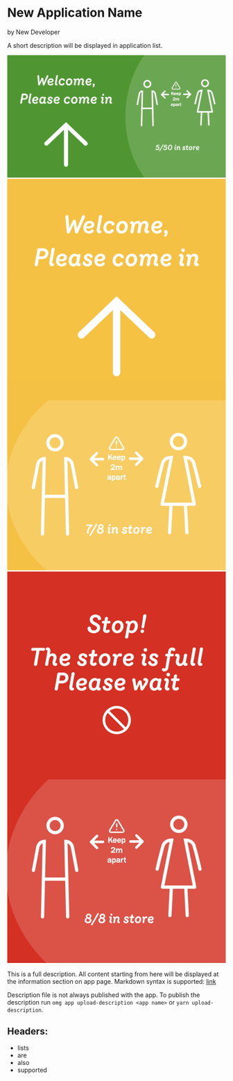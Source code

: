 # New Application Name #
by New Developer

A short description will be displayed in application list.

![These are screenshots for your app](meta/screen1.png) 
![Just update the png files](meta/screen2.png) 
![And you're good to go](meta/screen3.png)

This is a full description. All content starting from here will be displayed at the information section on app page. Markdown syntax is supported: [link](http://google.com)

Description file is not always published with the app. To publish the description run `omg app upload-description <app name>` or `yarn upload-description`.

## Headers:
- lists
- are
- also
- supported